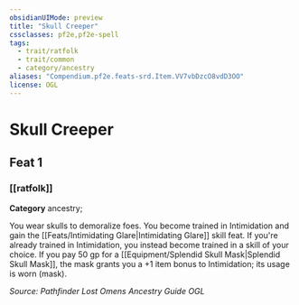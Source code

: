 ```yaml
---
obsidianUIMode: preview
title: "Skull Creeper"
cssclasses: pf2e,pf2e-spell
tags:
  - trait/ratfolk
  - trait/common
  - category/ancestry
aliases: "Compendium.pf2e.feats-srd.Item.VV7vbDzcO8vdD3OO"
license: OGL
---
```

# Skull Creeper
## Feat 1
### [[ratfolk]]

**Category** ancestry; 




You wear skulls to demoralize foes. You become trained in Intimidation and gain the [[Feats/Intimidating Glare|Intimidating Glare]] skill feat. If you're already trained in Intimidation, you instead become trained in a skill of your choice. If you pay 50 gp for a [[Equipment/Splendid Skull Mask|Splendid Skull Mask]], the mask grants you a +1 item bonus to Intimidation; its usage is worn (mask).

*Source: Pathfinder Lost Omens Ancestry Guide*
*OGL*